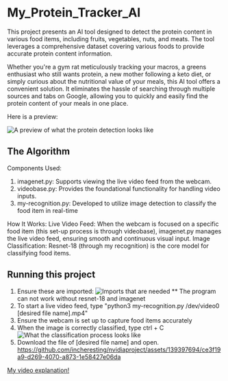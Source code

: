 # My_Protein_Tracker_AI

This project presents an AI tool designed to detect the protein content in various food items, including fruits, vegetables, nuts, and meats. The tool leverages a comprehensive dataset covering various foods to provide accurate protein content information.

Whether you're a gym rat meticulously tracking your macros, a greens enthusiast who still wants protein, a new mother following a keto diet, or simply curious about the nutritional value of your meals, this AI tool offers a convenient solution. It eliminates the hassle of searching through multiple sources and tabs on Google, allowing you to quickly and easily find the protein content of your meals in one place.

Here is a preview:

![A preview of what the protein detection looks like](https://github.com/incheresting/nvidiaproject/assets/139397694/d2caa99e-b37f-4675-846b-6233f36c934a)

## The Algorithm

Components Used:

1. imagenet.py: Supports viewing the live video feed from the webcam.
2. videobase.py: Provides the foundational functionality for handling video inputs.
3. my-recognition.py: Developed to utilize image detection to classify the food item in real-time

How It Works:
Live Video Feed: When the webcam is focused on a specific food item (this set-up process is through videobase), imagenet.py manages the live video feed, ensuring smooth and continuous visual input.
Image Classification: Resnet-18 (through my recognition) is the core model for classifying food items.


## Running this project

1. Ensure these are imported:
![Imports that are needed](https://github.com/incheresting/nvidiaproject/assets/139397694/fc374a59-dbe4-4ee5-a58f-d144a3726d65)
** The program can not work without resnet-18 and imagenet
2. To start a live video feed, type "python3 my-recognition.py /dev/video0 [desired file name].mp4"
3. Ensure the webcam is set up to capture food items accurately
4. When the image is correctly classified, type ctrl + C
![What the classification process looks like](https://github.com/incheresting/nvidiaproject/assets/139397694/ad197f88-bca3-4bb4-8802-77652c259faf)
5. Download the file of [desired file name] and open. 
https://github.com/incheresting/nvidiaproject/assets/139397694/ce3f19a9-d269-4070-a873-1e58427e06da

[My video explanation!](https://drive.google.com/file/d/1E1CMiaaF1rA-mTBv0KhSGe-2nkIp6F6H/view?usp=sharing)
